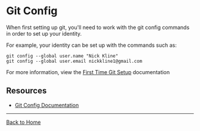# Git Config
When first setting up git, you'll need to work with the git config commands in order to set up your identity. 

For example, your identity can be set up with the commands such as:
```
git config --global user.name "Nick Kline"
git config --global user.email nickkline1@gmail.com
```
For more information, view the [First Time Git Setup](https://git-scm.com/book/en/v2/Getting-Started-First-Time-Git-Setup) documentation

## Resources
- [Git Config Documentation](https://git-scm.com/docs/gitconfig)
---
[Back to Home](../README.md)